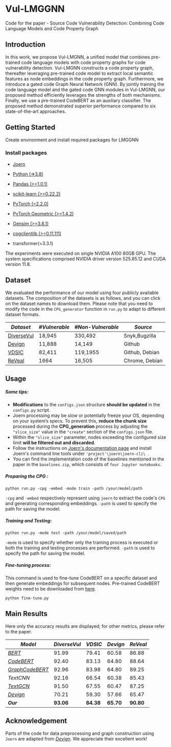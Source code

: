 # Vul-LMGGNN
Code for the paper - Source Code Vulnerability Detection: Combining Code Language Models and Code Property Graph
## Introduction

In this work, we propose Vul-LMGNN, a unified model that combines pre-trained code language models with code property graphs for code vulnerability detection. Vul-LMGNN constructs a code property graph, thereafter leveraging pre-trained code model to extract local semantic features as node embeddings in the code property graph. Furthermore, we introduce a gated code Graph Neural Network (GNN). By jointly training the code language model and the gated code GNN modules in Vul-LMGNN, our proposed method efficiently leverages the strengths of both mechanisms. Finally, we use a pre-trained CodeBERT as an auxiliary classifier. The proposed method demonstrated superior performance compared to six state-of-the-art approaches.

## Getting Started 

Create environment and install required packages for LMGGNN

### Install packages

- [Joern](https://joern.io/docs/)
- [Python (=>3.8)](https://www.python.org/)

- [Pandas (>=1.0.1)](https://pandas.pydata.org/)
- [scikit-learn (>=0.22.2)](https://scikit-learn.org/stable/)
- [PyTorch (=2.2.0)](https://pytorch.org/)
- [PyTorch Geometric (>=1.4.2)](https://pytorch-geometric.readthedocs.io/en/latest/notes/installation.html)
- [Gensim (>=3.8.1)](https://radimrehurek.com/gensim/)
- [cpgclientlib (>=0.11.111)](https://pypi.org/project/cpgclientlib/)
- transformer(=3.3.1)

The experiments were executed on single NVIDIA A100 80GB GPU. The system specifications comprised NVIDIA driver version 525.85.12 and CUDA version 11.8.

## Dataset

We evaluated the performance of our model using four publicly available datasets. The composition of the datasets is as follows, and you can click on the dataset names to download them. Please note that you need to modify the code in the `CPG_generator` function in `run.py` to adapt to different dataset formats.

| *Dataset*                                                    | *#Vulnerable* | *#Non-Vulnerable* | *Source*       |
| ------------------------------------------------------------ | ------------- | ----------------- | -------------- |
| [DiverseVul](https://drive.google.com/file/d/12IWKhmLhq7qn5B_iXgn5YerOQtkH-6RG/view?usp=sharing) | 18,945        | 330,492           | Snyk,Bugzilla  |
| [Devign](https://sites.google.com/view/devign)               | 11,888        | 14,149            | Github         |
| [VDSIC](https://osf.io/d45bw/)                               | 82,411        | 119,1955          | Github, Debian |
| [ReVeal](https://github.com/VulDetProject/ReVeal)            | 1664          | 16,505            | Chrome, Debian |

## Usage

##### Some tips:

- **Modifications** to the `configs.json` structure **should be updated** in the `configs.py` script.
- Joern processing may be slow or potentially freeze your OS, depending on your system’s specs. To prevent this, **reduce the chunk size** processed during the **CPG_generation** process by adjusting the `"slice_size"` value in the `"create"` section of the `configs.json` file.
- Within the `"slice_size"` parameter, nodes exceeding the configured size limit **will be filtered out and discarded**.
- Follow the instructions on [Joern's documentation page](https://joern.io/docs/) and install Joern's command line tools under `'project'\joern\joern-cli\ `.
- You can find the implementation code of the baselines mentioned in the paper in the `baselines.zip`, which consists of `four Jupyter notebooks`.

##### **Preparing the CPG :**

```
python run.py -cpg -embed -mode train -path /your/model/path
```

`-cpg` and `-embed` respectively represent using `joern` to extract the code's `CPG` and generating corresponding embeddings. `-path` is used to specify the path for saving the model.

##### Training and Testing:

```
python run.py -mode test -path /your/model/saved/path
```

`-mode` is used to specify whether only the training process is executed or both the training and testing processes are performed.  `-path` is used to specify the path for saving the model.

##### Fine-tuning process:

This command is used to fine-tune CodeBERT on a specific dataset and then generate embeddings for subsequent nodes. Pre-trained CodeBERT weights need to be downloaded from [here](https://huggingface.co/microsoft/codebert-base).

```
python fine-tune.py
```

## Main Results

Here only the accuracy results are displayed; for other metrics, please refer to the paper.

| *Model*                                             | *DiverseVul* | *VDSIC*   | *Devign*  | *ReVeal*  |
| --------------------------------------------------- | ------------ | --------- | --------- | --------- |
| *[BERT](https://arxiv.org/abs/1810.04805)*          | 91.99        | 79.41     | 60.58     | 86.88     |
| *[CodeBERT](https://arxiv.org/abs/2002.08155)*      | 92.40        | 83.13     | 64.80     | 88.64     |
| *[GraphCodeBERT](https://arxiv.org/abs/2009.08366)* | 92.96        | 83.98     | 64.80     | 89.25     |
| *TextCNN*                                           | 92.16        | 66.54     | 60.38     | 85.43     |
| *[TextGCN](https://arxiv.org/abs/1809.05679)*       | 91.50        | 67.55     | 60.47     | 87.25     |
| *[Devign](https://arxiv.org/abs/1909.03496)*        | 70.21        | 59.30     | 57.66     | 65.47     |
| ***Our***                                           | **93.06**    | **84.38** | **65.70** | **90.80** |

## Acknowledgement

Parts of the code for data preprocessing and graph construction using `Joern` are adapted from *[Devign](https://arxiv.org/abs/1909.03496)*. We appreciate their excellent work!

